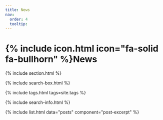 ```yaml
---
title: News
nav:
  order: 4
  tooltip: 
---
```


# {% include icon.html icon="fa-solid fa-bullhorn" %}News

{% include section.html %}

{% include search-box.html %}

{% include tags.html tags=site.tags %}

{% include search-info.html %}

{% include list.html data="posts" component="post-excerpt" %}


